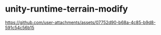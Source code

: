 # unity-runtime-terrain-modify

https://github.com/user-attachments/assets/07752d90-b68a-4c85-b9d8-591c54c56b15

